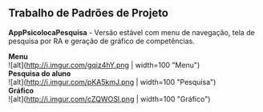 <h2>Trabalho de Padrões de Projeto</h2>

<b>AppPsicolocaPesquisa</b> - Versão estável com menu de navegação, tela de pesquisa por RA e geração de gráfico de competências.<br>

<b>Menu</b><br>
![alt](http://i.imgur.com/gqiz4hY.png | width=100 "Menu")<br>
<b>Pesquisa do aluno</b><br>
![alt](http://i.imgur.com/pKA5kmJ.png | width=100 "Pesquisa")<br>
<b>Gráfico</b><br>
![alt](http://i.imgur.com/cZQWOSl.png | width=100 "Gráfico")<br>



